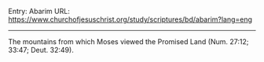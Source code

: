 Entry: Abarim
URL: https://www.churchofjesuschrist.org/study/scriptures/bd/abarim?lang=eng

---

The mountains from which Moses viewed the Promised Land (Num. 27:12; 33:47; Deut. 32:49).
